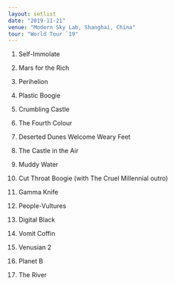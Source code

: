 ```yaml
---
layout: setlist
date: "2019-11-21"
venue: "Modern Sky Lab, Shanghai, China"
tour: "World Tour `19"
---
```



 1. Self-Immolate

 2. Mars for the Rich

 3. Perihelion

 4. Plastic Boogie

 5. Crumbling Castle

 6. The Fourth Colour

 7. Deserted Dunes Welcome Weary Feet

 8. The Castle in the Air

 9. Muddy Water

10. Cut Throat Boogie
    (with The Cruel Millennial outro)

11. Gamma Knife

12. People-Vultures

13. Digital Black

14. Vomit Coffin

15. Venusian 2

16. Planet B

17. The River


